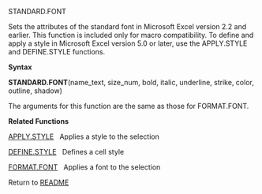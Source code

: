 STANDARD.FONT

Sets the attributes of the standard font in Microsoft Excel version 2.2
and earlier. This function is included only for macro compatibility. To
define and apply a style in Microsoft Excel version 5.0 or later, use
the APPLY.STYLE and DEFINE.STYLE functions.

**Syntax**

**STANDARD.FONT**(name\_text, size\_num, bold, italic, underline,
strike, color, outline, shadow)

The arguments for this function are the same as those for FORMAT.FONT.

**Related Functions**

[APPLY.STYLE](APPLY.STYLE.md)   Applies a style to the selection

[DEFINE.STYLE](DEFINE.STYLE.md)   Defines a cell style

[FORMAT.FONT](FORMAT.FONT.md)   Applies a font to the selection



Return to [README](README.md)

